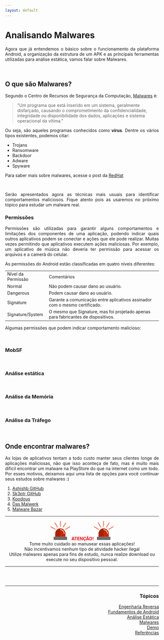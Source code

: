 ```yaml
---
layout: default
---
```


<h1>Analisando Malwares</h1>
<p align="justify">Agora que já entendemos o básico sobre o funcionamento da plataforma Android, a organização da estrutura de um APK e as principais 
  ferramentas utilizadas para análise estática, vamos falar sobre Malwares.</p>

<br>
<h2>O que são Malwares?</h2>
<p align="justify">Segundo o Centro de Recursos de Segurança da Computação, <a href="https://csrc.nist.gov/glossary/term/malware">Malwares</a> é:</p>
 
>"Um programa que está inserido em um sistema, geralmente disfarçado, causando o comprometimento da confidencialidade, integridade ou disponibilidade dos dados, aplicações e sistema operacional da vítima."
  
<p align="justify">Ou seja, são aqueles programas conhecidos como <strong>vírus</strong>. Dentre os vários tipos existentes, podemos citar:</p>
 
  - Trojans<br>
  - Ransomware<br>
  - Backdoor<br>
  - Adware<br>
  - Spyware<br>
  
<p align="justify">Para saber mais sobre malwares, acesse o post da <a href="https://www.redhat.com/pt-br/topics/security/what-is-malware">RedHat</a></p>

<br>
<p align="justify">Serão apresentados agora as técnicas mais usuais para identificar comportamentos maliciosos. Fique atento pois as usaremos no próximo tópico para estudar um malware real.</p>

<h3>Permissões</h3>
<p align="justify"> Permissões são utilizadas para garantir alguns comportamentos e limitações dos componentes de uma aplicação, podendo indicar quais outros aplicativos podem se conectar e ações que ele pode realizar. Muitas vezes permitindo que aplicativos executem ações maliciosas. Por exemplo, um aplicativo de música não deveria ter permissão para acessar os arquivos e a camerâ do celular.</p>
<p align="justify">As permissões do Android estão classificadas em quatro níveis diferentes:</p>

<table>
  <tr>
    <td>Nível da Permissão</td>
    <td>Comentários</td>
  </tr>
  <tr>
    <td>Normal</td>
    <td>Não podem causar dano ao usuário.</td>
  </tr><tr>
    <td>Dangerous</td>
    <td>Podem causar dano ao usuário.</td>
  </tr><tr>
    <td>Signature</td>
    <td>Garante a comunicação entre aplicativos assinador com o mesmo certificado.</td>
  </tr><tr>
    <td>Signature/System</td>
    <td>O mesmo que Signature, mas foi projetado apenas para fabricantes de dispositivos.</td>
  </tr>
</table>

<p align="justify">Algumas permissões que podem indicar comportamento malicioso:</p>

<br>
<h3>MobSF</h3>
<p align="justify"></p>

<br>
<h3>Análise estática</h3>
<br>
<h3>Análise da Memória</h3>
<br>
<h3>Análise da Tráfego</h3>
  
<br>
<h2>Onde encontrar malwares?</h2>
<p align="justify">As lojas de aplicativos tentam a todo custo manter seus clientes longe de aplicações maliciosas, não que isso aconteça de fato, mas é muito mais dificil encontrar um malware na PlayStore do que na internet como um todo. Por esses motivos, deixamos aqui uma lista de opções para você continuar seus estudos sobre malwares :)</p>

1. [Ashishb GitHub](https://github.com/ashishb/android-malware)
2. [Sk3ptr GitHub](https://github.com/sk3ptre/AndroidMalware_2020)
3. [Koodous](https://koodous.com/)
4. [Das Malwerk](https://dasmalwerk.eu/)
5. [Malware Bazar](https://bazaar.abuse.ch/browse/)
  
<hr />
  <p align="center"> <img src="./images/alert.png"> <span style="color:red"><strong>ATENÇÃO!</strong></span><img src="./images/alert.png"><br>
  Tome muito cuidado ao manusear essas aplicações!<br>
  Não incentivamos nenhum tipo de atividade hacker ilegal<br>
  Utilize malwares apenas para fins de estudo, nunca realize download ou execute no seu dispositivo pessoal. </p>
<hr />

  
  
<br><br>
<hr />
<h3 align="right">Tópicos</h3>
<ul align="right">
<a href="https://darknenblack.github.io/RevEng-Android/">Engenharia Reversa</a><br>
<a href="https://darknenblack.github.io/RevEng-Android/fundamentos.html">Fundamentos de Android</a><br>
<a href="https://darknenblack.github.io/RevEng-Android/estatica.html">Análise Estática</a><br>
<a href="https://darknenblack.github.io/RevEng-Android/malware.html">Malwares</a><br>
<a href="https://darknenblack.github.io/RevEng-Android/demo.html">Demo</a><br>
<a href="https://darknenblack.github.io/RevEng-Android/ref.html">Referências</a><br>
</ul>
